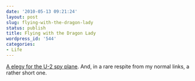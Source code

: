 ```yaml
---
date: '2010-05-13 09:21:24'
layout: post
slug: flying-with-the-dragon-lady
status: publish
title: Flying with the Dragon Lady
wordpress_id: '544'
categories:
- Life
---
```


[A elegy for the U-2 spy plane](http://www.nytimes.com/2010/05/07/opinion/07Espinoza.html).  And, in a rare respite from my normal links, a rather short one.
